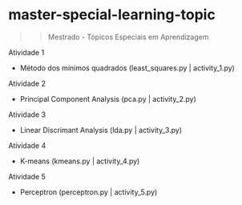# master-special-learning-topic
>> Mestrado - Tópicos Especiais em Aprendizagem

Atividade 1
  - Método dos mínimos quadrados (least_squares.py | activity_1.py) 

Atividade 2
  - Principal Component Analysis  (pca.py | activity_2.py) 

Atividade 3
  - Linear Discrimant Analysis  (lda.py | activity_3.py)

Atividade 4
  - K-means  (kmeans.py | activity_4.py)

Atividade 5
  - Perceptron  (perceptron.py | activity_5.py)

